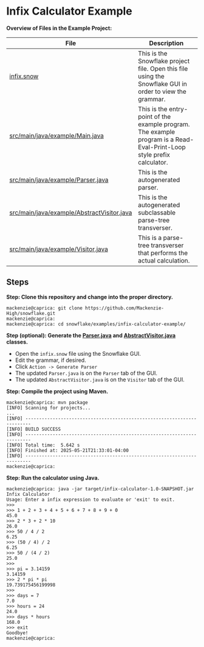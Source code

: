 # Infix Calculator Example

**Overview of Files in the Example Project:**

| File | Description | 
| ---------------------- | -- |
| [infix.snow](infix.snow) | This is the Snowflake project file. Open this file using the Snowflake GUI in order to view the grammar. |
| [src/main/java/example/Main.java](src/main/java/example/Main.java) | This is the entry-point of the example program. The example program is a Read-Eval-Print-Loop style prefix calculator. |
| [src/main/java/example/Parser.java](src/main/java/example/Parser.java) | This is the autogenerated parser. |
| [src/main/java/example/AbstractVisitor.java](src/main/java/example/AbstractVisitor.java) | This is the autogenerated subclassable parse-tree transverser. |
| [src/main/java/example/Visitor.java](src/main/java/example/Visitor.java) | This is a parse-tree transverser that performs the actual calculation. |

## Steps

**Step: Clone this repository and change into the proper directory.**

```plain
mackenzie@caprica: git clone https://github.com/Mackenzie-High/snowflake.git
mackenzie@caprica:
mackenzie@caprica: cd snowflake/examples/infix-calculator-example/
```

**Step (optional): Generate the [Parser.java](src/main/java/example/Parser.java) and [AbstractVisitor.java](src/main/java/example/AbstractVisitor.java) classes.**

+ Open the `infix.snow` file using the Snowflake GUI.
+ Edit the grammar, if desired.
+ Click `Action -> Generate Parser`
+ The updated `Parser.java` is on the `Parser` tab of the GUI.
+ The updated `AbstractVisitor.java` is on the `Visitor` tab of the GUI.

**Step: Compile the project using Maven.**

```plain
mackenzie@caprica: mvn package
[INFO] Scanning for projects...
...
[INFO] ------------------------------------------------------------------------
[INFO] BUILD SUCCESS
[INFO] ------------------------------------------------------------------------
[INFO] Total time:  5.642 s
[INFO] Finished at: 2025-05-21T21:33:01-04:00
[INFO] ------------------------------------------------------------------------
mackenzie@caprica:
```

**Step: Run the calculator using Java.**

```plain
mackenzie@caprica: java -jar target/infix-calculator-1.0-SNAPSHOT.jar 
Infix Calculator
Usage: Enter a infix expression to evaluate or 'exit' to exit.
>>> 
>>> 1 + 2 + 3 + 4 + 5 + 6 + 7 + 8 + 9 + 0
45.0
>>> 2 * 3 + 2 * 10
26.0
>>> 50 / 4 / 2
6.25
>>> (50 / 4) / 2
6.25
>>> 50 / (4 / 2)
25.0
>>> 
>>> pi = 3.14159
3.14159
>>> 2 * pi * pi
19.739175456199998
>>>     
>>> days = 7
7.0
>>> hours = 24
24.0
>>> days * hours
168.0
>>> exit
Goodbye!
mackenzie@caprica:
```
